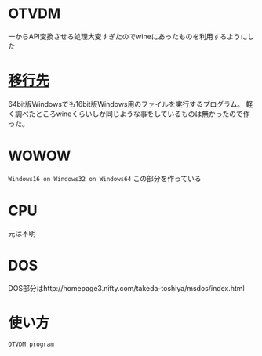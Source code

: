 # OTVDM
一からAPI変換させる処理大変すぎたのでwineにあったものを利用するようにした
# [移行先](https://github.com/otya128/winevdm)


64bit版Windowsでも16bit版Windows用のファイルを実行するプログラム。
軽く調べたところwineくらいしか同じような事をしているものは無かったので作った。
# WOWOW
``` Windows16 on Windows32 on Windows64 ```
この部分を作っている
# CPU
元は不明
# DOS
DOS部分はhttp://homepage3.nifty.com/takeda-toshiya/msdos/index.html 
# 使い方
``` OTVDM program ```
